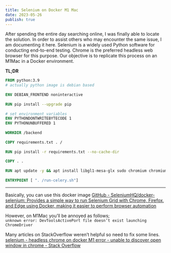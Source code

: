 ```yaml
---
title: Selenium on Docker M1 Mac
date: 2023-05-26
publish: true
---
```

After spending the entire day searching online, I was finally able to locate the solution. In order to assist others who may encounter the same issue, I am documenting it here. Selenium is a widely used Python software for conducting end-to-end testing. Chrome is the preferred headless web browser for this purpose. Our objective is to replicate this process on an M1Mac in a Docker environment.

**TL;DR**

```Dockerfile
FROM python:3.9  
# actually python image is debian based  
  
ENV DEBIAN_FRONTEND noninteractive  
  
RUN pip install --upgrade pip  
  
# set environment variables  
ENV PYTHONDONTWRITEBYTECODE 1  
ENV PYTHONUNBUFFERED 1  
  
WORKDIR /backend  
  
COPY requirements.txt . /  
  
RUN pip install -r requirements.txt --no-cache-dir  
  
COPY . .  
  
RUN apt update -y && apt install libgl1-mesa-glx sudo chromium chromium-driver -y  
  
ENTRYPOINT [ ". /run-celery.sh"]
```

---  

Basically, you can use this docker image
[GitHub - SeleniumHQ/docker-selenium: Provides a simple way to run Selenium Grid with Chrome, Firefox, and Edge using Docker, making it easier to perform browser automation](https://github.com/SeleniumHQ/docker-selenium?source=post_page-----47985b7e1802--------------------------------)


However, on M1Mac you’ll be annoyed as follows;  
`unknown error: DevToolsActivePort file doesn’t exist launching ChromeDriver`

Many articles on StackOverflow weren’t helpful so need to fix some lines.
[selenium - headless chrome on docker M1 error - unable to discover open window in chrome - Stack Overflow](https://stackoverflow.com/questions/69784773/headless-chrome-on-docker-m1-error-unable-to-discover-open-window-in-chrome?source=post_page-----47985b7e1802--------------------------------)


